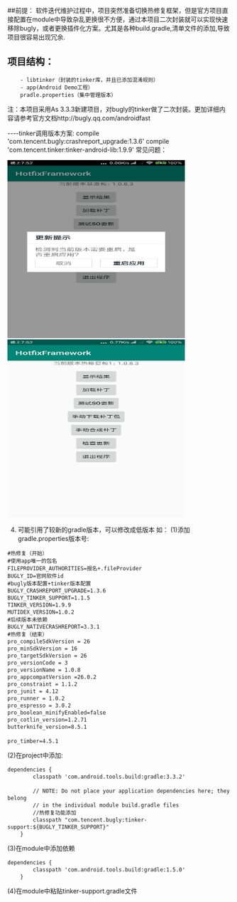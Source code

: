 ##前提：
	软件迭代维护过程中，项目突然准备切换热修复框架，但是官方项目直接配置在module中导致杂乱更换很不方便，通过本项目二次封装就可以实现快速移除bugly，或者更换插件化方案。尤其是各种build.gradle,清单文件的添加,导致项目很容易出现冗余.
## 项目结构：
```HotfixFramework
	- libtinker（封装的tinker库，并且已添加混淆规则）
	- app(Android Demo工程）
	pradle.properties（集中管理版本）
```

注：本项目采用As 3.3.3新建项目，对bugly的tinker做了二次封装。更加详细内容请参考官方文档http://bugly.qq.com/androidfast

----tinker调用版本方案:
compile 'com.tencent.bugly:crashreport_upgrade:1.3.6'
compile 'com.tencent.tinker:tinker-android-lib:1.9.9'
常见问题：

<img src="https://github.com/lshAndroid/HotfixFramework/blob/master/image/image1.jpg" width="400px" height="400px"/>
<img src="https://github.com/lshAndroid/HotfixFramework/blob/master/image/image2.jpg" width="400px" height="400px"/>

4. 可能引用了较新的gradle版本，可以修改成低版本
如：
(1)添加gradle.properties版本号:
```
#热修复（开始）
#使用app唯一的包名
FILEPROVIDER_AUTHORITIES=报名+.fileProvider
BUGLY_ID=官网软件id
#bugly版本配置+tinker版本配置
BUGLY_CRASHREPORT_UPGRADE=1.3.6
BUGLY_TINKER_SUPPORT=1.1.5
TINKER_VERSION=1.9.9
MUTIDEX_VERSION=1.0.2
#后续版本未依赖
BUGLY_NATIVECRASHREPORT=3.3.1
#热修复（结束）
pro_compileSdkVersion = 26
pro_minSdkVersion = 16
pro_targetSdkVersion = 26
pro_versionCode = 3
pro_versionName = 1.0.8
pro_appcompatVersion =26.0.2
pro_constraint = 1.1.2
pro_junit = 4.12
pro_runner = 1.0.2
pro_espresso = 3.0.2
pro_boolean_minifyEnabled=false
pro_cotlin_version=1.2.71
butterknife_version=8.5.1

pro_timber=4.5.1

```
(2)在project中添加:
```
dependencies {
        classpath 'com.android.tools.build:gradle:3.3.2'
        
        // NOTE: Do not place your application dependencies here; they belong
        // in the individual module build.gradle files
        //热修复功能添加
        classpath "com.tencent.bugly:tinker-support:${BUGLY_TINKER_SUPPORT}"
    }
```
(3)在module中添加依赖
```
dependencies {
        classpath 'com.android.tools.build:gradle:1.5.0'
    }
```
(4)在module中粘贴tinker-support.gradle文件

